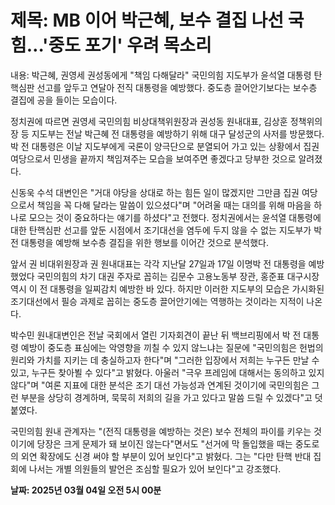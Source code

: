 # **제목: MB 이어 박근혜, 보수 결집 나선 국힘…'중도 포기' 우려 목소리**

  내용: 박근혜, 권영세 권성동에게 "책임 다해달라" 국민의힘 지도부가 윤석열 대통령 탄핵심판 선고를 앞두고 연달아 전직 대통령을 예방했다. 중도층 끌어안기보다는 보수층 결집에 공을 들이는 모습이다.

정치권에 따르면 권영세 국민의힘 비상대책위원장과 권성동 원내대표, 김상훈 정책위의장 등 지도부는 전날 박근혜 전 대통령을 예방하기 위해 대구 달성군의 사저를 방문했다. 박 전 대통령은 이날 지도부에게 국론이 양극단으로 분열되어 가고 있는 상황에서 집권 여당으로서 민생을 끝까지 책임져주는 모습을 보여주면 좋겠다고 당부한 것으로 알려졌다. 

신동욱 수석 대변인은 "거대 야당을 상대로 하는 힘든 일이 많겠지만 그만큼 집권 여당으로서 책임을 꼭 다해 달라는 말씀이 있으셨다"며 "어려울 때는 대의를 위해 마음을 하나로 모으는 것이 중요하다는 얘기를 하셨다"고 전했다. 정치권에서는 윤석열 대통령에 대한 탄핵심판 선고를 앞둔 시점에서 조기대선을 염두에 두지 않을 수 없는 지도부가 박 전 대통령을 예방해 보수층 결집을 위한 행보를 이어간 것으로 분석했다. 

앞서 권 비대위원장과 권 원내대표는 각각 지난달 27일과 17일 이명박 전 대통령을 예방했었다 국민의힘의 차기 대권 주자로 꼽히는 김문수 고용노동부 장관, 홍준표 대구시장 역시 이 전 대통령을 일찌감치 예방한 바 있다. 하지만 이러한 지도부의 모습은 가시화된 조기대선에서 필승 과제로 꼽히는 중도층 끌어안기에는 역행하는 것이라는 지적이 나온다. 

박수민 원내대변인은 전날 국회에서 열린 기자회견이 끝난 뒤 백브리핑에서 박 전 대통령 예방이 중도층 표심에는 악영향을 끼칠 수 있지 않느냐는 질문에 "국민의힘은 헌법의 원리와 가치를 지키는 데 충실하고자 한다"며 "그러한 입장에서 저희는 누구든 만날 수 있고, 누구든 찾아뵐 수 있다"고 밝혔다. 아울러 "극우 프레임에 대해서는 동의하고 있지 않다"며 "여론 지표에 대한 분석은 조기 대선 가능성과 연계된 것이기에 국민의힘은 그런 부분을 상당히 경계하며, 묵묵히 저희의 길을 가고 있다고 말씀 드릴 수 있겠다"고 덧붙였다. 

국민의힘 원내 관계자는 "(전직 대통령을 예방하는 것은) 보수 전체의 파이를 키우는 것이기에 당장은 크게 문제가 돼 보이진 않는다"면서도 "선거에 막 돌입했을 때는 중도로의 외연 확장에도 신경 써야 할 부분이 있어 보인다"고 밝혔다. 그는 "다만 탄핵 반대 집회에 나서는 개별 의원들의 발언은 조심할 필요가 있어 보인다"고 강조했다.

  **날짜: 2025년 03월 04일 오전 5시 00분**